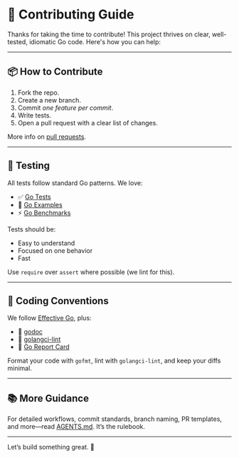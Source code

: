 # 🤝 Contributing Guide

Thanks for taking the time to contribute! This project thrives on clear, well-tested, idiomatic Go code. Here's how you can help:

---

## 📦 How to Contribute

1. Fork the repo.
2. Create a new branch.
3. Commit *one feature per commit*.
4. Write tests.
5. Open a pull request with a clear list of changes.

More info on [pull requests](http://help.github.com/pull-requests/).

---

## 🧪 Testing

All tests follow standard Go patterns. We love:

* ✅ [Go Tests](https://golang.org/pkg/testing/)
* 📘 [Go Examples](https://golang.org/pkg/testing/#hdr-Examples)
* ⚡ [Go Benchmarks](https://golang.org/pkg/testing/#hdr-Benchmarks)

Tests should be:

* Easy to understand
* Focused on one behavior
* Fast

Use `require` over `assert` where possible (we lint for this).

---

## 🧹 Coding Conventions

We follow [Effective Go](https://golang.org/doc/effective_go.html), plus:

* 📖 [godoc](https://godoc.org/golang.org/x/tools/cmd/godoc)
* 🧼 [golangci-lint](https://golangci-lint.run/)
* 🧾 [Go Report Card](https://goreportcard.com/)

Format your code with `gofmt`, lint with `golangci-lint`, and keep your diffs minimal.

---

## 📚 More Guidance

For detailed workflows, commit standards, branch naming, PR templates, and more—read [AGENTS.md](./AGENTS.md). It’s the rulebook.

---

Let’s build something great. 💪
